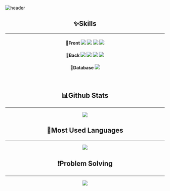 ![header](https://capsule-render.vercel.app/api?type=rounded&color=gradient&height=150&section=header&text=Hello!%20I'm%20Minju&fontSize=70&animation=fadeIn&fontColor=ffffff)

<div align="center">
    <h2>✨Skills</h2>
    <hr>
    <h4>💫Front  
        <img src="https://img.shields.io/badge/html5-E34F26?style=for-the-badge&logo=html5&logoColor=white"/>
        <img src="https://img.shields.io/badge/css3-1572B6?style=for-the-badge&logo=css3&logoColor=white"/>
        <img src="https://img.shields.io/badge/javascript-F7DF1E?style=for-the-badge&logo=javascript&logoColor=white"/>
        <img src="https://img.shields.io/badge/jquery-0769AD?style=for-the-badge&logo=jquery&logoColor=white"/>
    </h4>
    <h4>💫Back  
        <img src="https://img.shields.io/badge/Java-437291?style=for-the-badge&logo=openjdk&logoColor=white"/>
        <img src="https://img.shields.io/badge/springboot-6DB33F?style=for-the-badge&logo=springboot&logoColor=white"/>
        <img src="https://img.shields.io/badge/thymeleaf-005F0F?style=for-the-badge&logo=thymeleaf&logoColor=white"/>
        <img src="https://img.shields.io/badge/jenkins-D24939?style=for-the-badge&logo=jenkins&logoColor=white"/>
    </h4>
    <h4>💫Database
        <img src="https://img.shields.io/badge/oracle-F80000?style=for-the-badge&logo=oracle&logoColor=white"/>
    </h4>
    <br>
    <h2>📊Github Stats</h2>
    <hr>
    <a href="https://github.com/anuraghazra/github-readme-stats"><img src="https://github-readme-stats.vercel.app/api?username=minju-song&show_icons=true&theme=radical" /></a>
    <br>
    <h2>🥇Most Used Languages</h2>
    <hr>
    <a href="https://github.com/anuraghazra/github-readme-stats"><img src="https://github-readme-stats.vercel.app/api/top-langs/?username=minju-song&layout=compact&theme=radical" /></a>
    <br>
    <h2>❗Problem Solving</h2>
    <hr>
    <a href="https://solved.ac/songjaeskkk"><img src="http://mazassumnida.wtf/api/v2/generate_badge?boj=songjaeskkk" /></a>
    
  
</div>


